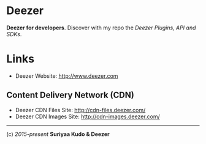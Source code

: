 Deezer
======

**Deezer for developers**. Discover with my repo the *Deezer Plugins, API and SDKs*.

# Links
* Deezer Website: http://www.deezer.com

## Content Delivery Network (CDN)
* Deezer CDN Files Site: http://cdn-files.deezer.com/
* Deezer CDN Images Site: http://cdn-images.deezer.com/

----
(c) *2015-present* **Suriyaa Kudo & Deezer**
